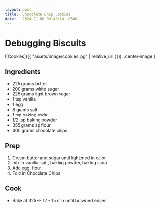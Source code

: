 ```yaml
---
layout: post
title:  Chocolate Chip Cookies 
date:   2024-11-08 09:49:14 -0500
---
```


# Debugging Biscuits

![Cookies]({{ "assets/image/cookies.jpg" | relative_url }}){: .center-image }

## Ingredients

- 225 grams butter
- 200 grams white sugar
- 225 grams light brown sugar
- 1 tsp vanilla
- 1 egg
- 8 grams salt
- 1 tsp baking soda 
- 1/2 tsp baking powder
- 355 grams ap flour
- 400 grams chocolate chips

## Prep

1. Cream butter and sugar until lightened in color
2. mix in vanilla, salt, baking powder, baking soda
3. Add egg, flour 
4. Fold in Chocolate Chips

## Cook

* Bake at 325*F 12 - 15 min until browned edges

